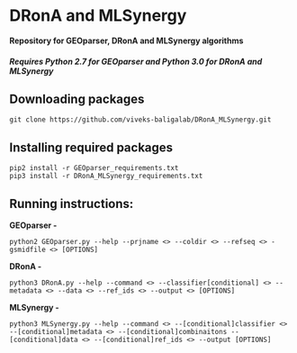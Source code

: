# DRonA and MLSynergy
**Repository for GEOparser, DRonA and MLSynergy algorithms**

##### Requires Python 2.7 for GEOparser and Python 3.0 for DRonA and MLSynergy

## Downloading packages

```
git clone https://github.com/viveks-baligalab/DRonA_MLSynergy.git
```

## Installing required packages
```
pip2 install -r GEOparser_requirements.txt
pip3 install -r DRonA_MLSynergy_requirements.txt
```

## Running instructions:
**GEOparser -**
```
python2 GEOparser.py --help --prjname <> --coldir <> --refseq <> -gsmidfile <> [OPTIONS]
```
**DRonA -**
```
python3 DRonA.py --help --command <> --classifier[conditional] <> --metadata <> --data <> --ref_ids <> --output <> [OPTIONS]
```
**MLSynergy -**
```
python3 MLSynergy.py --help --command <> --[conditional]classifier <> --[conditional]metadata <> --[conditional]combinaitons --[conditional]data <> --[conditional]ref_ids <> --output [OPTIONS]
```
